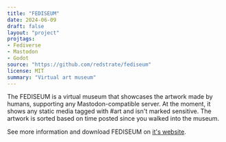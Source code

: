 ```yaml
---
title: "FEDISEUM"
date: 2024-06-09
draft: false
layout: "project"
projtags:
- Fediverse
- Mastodon
- Godot
source: "https://github.com/redstrate/fediseum"
license: MIT
summary: "Virtual art museum"
---
```


The FEDISEUM is a virtual museum that showcases the artwork made by humans, supporting any Mastodon-compatible server. At the moment, it shows any static media tagged with #art and isn't marked sensitive. The artwork is sorted based on time posted since you walked into the museum.

See more information and download FEDISEUM on [it's website](https://fediseum.redstrate.com/).
